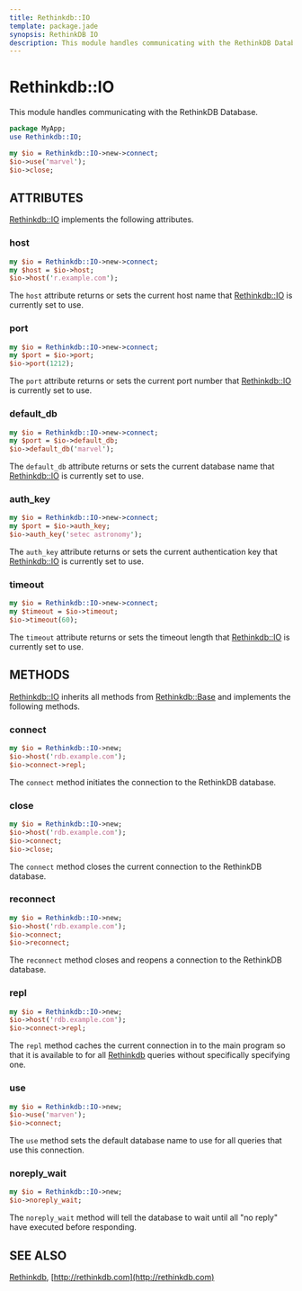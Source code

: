 ```yaml
---
title: Rethinkdb::IO
template: package.jade
synopsis: RethinkDB IO
description: This module handles communicating with the RethinkDB Database.
---
```

# Rethinkdb::IO

This module handles communicating with the RethinkDB Database.




```perl
package MyApp;
use Rethinkdb::IO;

my $io = Rethinkdb::IO->new->connect;
$io->use('marvel');
$io->close;

```

## ATTRIBUTES

[Rethinkdb::IO](/packages/rethinkdb/io) implements the following attributes.

### host

```perl
my $io = Rethinkdb::IO->new->connect;
my $host = $io->host;
$io->host('r.example.com');

```

The `host` attribute returns or sets the current host name that
[Rethinkdb::IO](/packages/rethinkdb/io) is currently set to use.

### port

```perl
my $io = Rethinkdb::IO->new->connect;
my $port = $io->port;
$io->port(1212);

```

The `port` attribute returns or sets the current port number that
[Rethinkdb::IO](/packages/rethinkdb/io) is currently set to use.

### default_db

```perl
my $io = Rethinkdb::IO->new->connect;
my $port = $io->default_db;
$io->default_db('marvel');

```

The `default_db` attribute returns or sets the current database name that
[Rethinkdb::IO](/packages/rethinkdb/io) is currently set to use.

### auth_key

```perl
my $io = Rethinkdb::IO->new->connect;
my $port = $io->auth_key;
$io->auth_key('setec astronomy');

```

The `auth_key` attribute returns or sets the current authentication key that
[Rethinkdb::IO](/packages/rethinkdb/io) is currently set to use.

### timeout

```perl
my $io = Rethinkdb::IO->new->connect;
my $timeout = $io->timeout;
$io->timeout(60);

```

The `timeout` attribute returns or sets the timeout length that
[Rethinkdb::IO](/packages/rethinkdb/io) is currently set to use.

## METHODS

[Rethinkdb::IO](/packages/rethinkdb/io) inherits all methods from [Rethinkdb::Base](/packages/rethinkdb/base) and implements
the following methods.

### connect

```perl
my $io = Rethinkdb::IO->new;
$io->host('rdb.example.com');
$io->connect->repl;

```

The `connect` method initiates the connection to the RethinkDB database.

### close

```perl
my $io = Rethinkdb::IO->new;
$io->host('rdb.example.com');
$io->connect;
$io->close;

```

The `connect` method closes the current connection to the RethinkDB database.

### reconnect

```perl
my $io = Rethinkdb::IO->new;
$io->host('rdb.example.com');
$io->connect;
$io->reconnect;

```

The `reconnect` method closes and reopens a connection to the RethinkDB
database.

### repl

```perl
my $io = Rethinkdb::IO->new;
$io->host('rdb.example.com');
$io->connect->repl;

```

The `repl` method caches the current connection in to the main program so that
it is available to for all [Rethinkdb](/packages/rethinkdb) queries without specifically specifying
one.

### use

```perl
my $io = Rethinkdb::IO->new;
$io->use('marven');
$io->connect;

```

The `use` method sets the default database name to use for all queries that
use this connection.

### noreply_wait

```perl
my $io = Rethinkdb::IO->new;
$io->noreply_wait;

```

The `noreply_wait` method will tell the database to wait until all "no reply"
have executed before responding.

## SEE ALSO

[Rethinkdb](/packages/rethinkdb), [http://rethinkdb.com](http://rethinkdb.com)